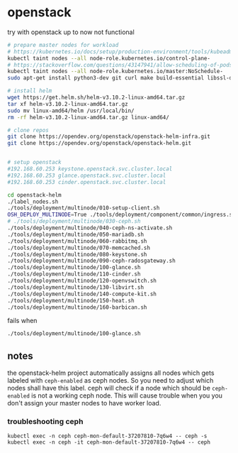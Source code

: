 # openstack

try with openstack
up to now not functional

```bash
# prepare master nodes for workload
# https://kubernetes.io/docs/setup/production-environment/tools/kubeadm/create-cluster-kubeadm/#control-plane-node-isolation
kubectl taint nodes --all node-role.kubernetes.io/control-plane-
# https://stackoverflow.com/questions/43147941/allow-scheduling-of-pods-on-kubernetes-master
kubectl taint nodes --all node-role.kubernetes.io/master:NoSchedule-
sudo apt-get install python3-dev git curl make build-essential libssl-dev libffi-dev jq

# install helm
wget https://get.helm.sh/helm-v3.10.2-linux-amd64.tar.gz
tar xf helm-v3.10.2-linux-amd64.tar.gz
sudo mv linux-amd64/helm /usr/local/bin/
rm -rf helm-v3.10.2-linux-amd64.tar.gz linux-amd64/

# clone repos
git clone https://opendev.org/openstack/openstack-helm-infra.git
git clone https://opendev.org/openstack/openstack-helm.git


# setup openstack
#192.168.60.253 keystone.openstack.svc.cluster.local
#192.168.60.253 glance.openstack.svc.cluster.local
#192.168.60.253 cinder.openstack.svc.cluster.local

cd openstack-helm
./label_nodes.sh
./tools/deployment/multinode/010-setup-client.sh
OSH_DEPLOY_MULTINODE=True ./tools/deployment/component/common/ingress.sh
# ./tools/deployment/multinode/030-ceph.sh
./tools/deployment/multinode/040-ceph-ns-activate.sh
./tools/deployment/multinode/050-mariadb.sh
./tools/deployment/multinode/060-rabbitmq.sh
./tools/deployment/multinode/070-memcached.sh
./tools/deployment/multinode/080-keystone.sh
./tools/deployment/multinode/090-ceph-radosgateway.sh
./tools/deployment/multinode/100-glance.sh
./tools/deployment/multinode/110-cinder.sh
./tools/deployment/multinode/120-openvswitch.sh
./tools/deployment/multinode/130-libvirt.sh
./tools/deployment/multinode/140-compute-kit.sh
./tools/deployment/multinode/150-heat.sh
./tools/deployment/multinode/160-barbican.sh
```

fails when

```bash
./tools/deployment/multinode/100-glance.sh
```

## notes

the openstack-helm project automatically assigns all nodes which gets labeled with `ceph-enabled` as ceph nodes.
So you need to adjust which nodes shall have this label.
ceph will check if a node which should be `ceph-enabled` is not a working ceph node.
This will cause trouble when you you don't assign your master nodes to have worker load.

### troubleshooting ceph

```
kubectl exec -n ceph ceph-mon-default-37207810-7q6w4 -- ceph -s
kubectl exec -n ceph -it ceph-mon-default-37207810-7q6w4 -- ceph
```

